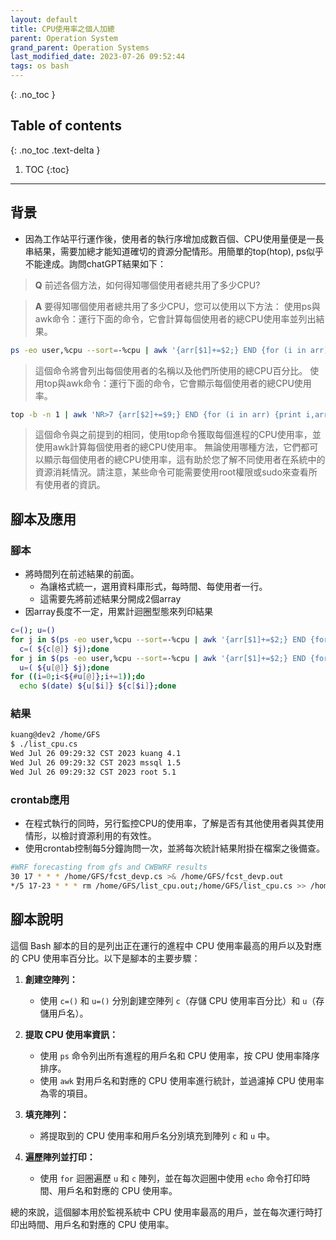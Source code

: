```yaml
---
layout: default
title: CPU使用率之個人加總
parent: Operation System
grand_parent: Operation Systems
last_modified_date: 2023-07-26 09:52:44
tags: os bash
---
```


{: .no_toc }

## Table of contents
{: .no_toc .text-delta }

1. TOC 
{:toc}

---

## 背景

- 因為工作站平行運作後，使用者的執行序增加成數百個、CPU使用量便是一長串結果，需要加總才能知道確切的資源分配情形。用簡單的top(htop), ps似乎不能達成。詢問chatGPT結果如下：

>**Q** 前述各個方法，如何得知哪個使用者總共用了多少CPU?

> **A** 要得知哪個使用者總共用了多少CPU，您可以使用以下方法：
> 使用ps與awk命令：運行下面的命令，它會計算每個使用者的總CPU使用率並列出結果。

```bash
ps -eo user,%cpu --sort=-%cpu | awk '{arr[$1]+=$2;} END {for (i in arr) {print i,arr[i]}}'
```
> 這個命令將會列出每個使用者的名稱以及他們所使用的總CPU百分比。
> 使用top與awk命令：運行下面的命令，它會顯示每個使用者的總CPU使用率。

```bash
top -b -n 1 | awk 'NR>7 {arr[$2]+=$9;} END {for (i in arr) {print i,arr[i]}}'
```

> 這個命令與之前提到的相同，使用top命令獲取每個進程的CPU使用率，並使用awk計算每個使用者的總CPU使用率。
> 無論使用哪種方法，它們都可以顯示每個使用者的總CPU使用率，這有助於您了解不同使用者在系統中的資源消耗情況。請注意，某些命令可能需要使用root權限或sudo來查看所有使用者的資訊。

## 腳本及應用

### 腳本

- 將時間列在前述結果的前面。
  - 為讓格式統一，選用資料庫形式，每時間、每使用者一行。
  - 這需要先將前述結果分開成2個array
- 因array長度不一定，用累計迴圈型態來列印結果

```bash
c=(); u=()
for j in $(ps -eo user,%cpu --sort=-%cpu | awk '{arr[$1]+=$2;} END {for (i in arr) {print i,arr[i]}}'|grep -v ' 0'|awk '{print $2}');do 
  c=( ${c[@]} $j);done
for j in $(ps -eo user,%cpu --sort=-%cpu | awk '{arr[$1]+=$2;} END {for (i in arr) {print i,arr[i]}}'|grep -v ' 0'|awk '{print $1}');do 
  u=( ${u[@]} $j);done
for ((i=0;i<${#u[@]};i+=1));do 
  echo $(date) ${u[$i]} ${c[$i]};done
```

### 結果

```bash
kuang@dev2 /home/GFS
$ ./list_cpu.cs
Wed Jul 26 09:29:32 CST 2023 kuang 4.1
Wed Jul 26 09:29:32 CST 2023 mssql 1.5
Wed Jul 26 09:29:32 CST 2023 root 5.1
```

### crontab應用

- 在程式執行的同時，另行監控CPU的使用率，了解是否有其他使用者與其使用情形，以檢討資源利用的有效性。
- 使用crontab控制每5分鐘詢問一次，並將每次統計結果附掛在檔案之後備查。

```bash
#WRF forecasting from gfs and CWBWRF results
30 17 * * * /home/GFS/fcst_devp.cs >& /home/GFS/fcst_devp.out
*/5 17-23 * * * rm /home/GFS/list_cpu.out;/home/GFS/list_cpu.cs >> /home/GFS/list_cpu.out
```

## 腳本說明

這個 Bash 腳本的目的是列出正在運行的進程中 CPU 使用率最高的用戶以及對應的 CPU 使用率百分比。以下是腳本的主要步驟：

1. **創建空陣列：**
   - 使用 `c=()` 和 `u=()` 分別創建空陣列 `c`（存儲 CPU 使用率百分比）和 `u`（存儲用戶名）。

2. **提取 CPU 使用率資訊：**
   - 使用 `ps` 命令列出所有進程的用戶名和 CPU 使用率，按 CPU 使用率降序排序。
   - 使用 `awk` 對用戶名和對應的 CPU 使用率進行統計，並過濾掉 CPU 使用率為零的項目。

3. **填充陣列：**
   - 將提取到的 CPU 使用率和用戶名分別填充到陣列 `c` 和 `u` 中。

4. **遍歷陣列並打印：**
   - 使用 `for` 迴圈遍歷 `u` 和 `c` 陣列，並在每次迴圈中使用 `echo` 命令打印時間、用戶名和對應的 CPU 使用率。

總的來說，這個腳本用於監視系統中 CPU 使用率最高的用戶，並在每次運行時打印出時間、用戶名和對應的 CPU 使用率。